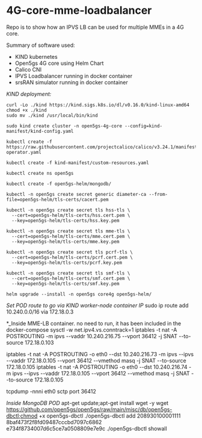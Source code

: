 # 4G-core-mme-loadbalancer

Repo is to show how an IPVS LB can be used for multiple MMEs in a 4G core.

Summary of software used:

- KIND kubernetes
- Open5gs 4G core using Helm Chart
- Calico CNI
- IPVS Loadbalancer running in docker container
- srsRAN simulator running in docker container

*_KIND deployment:_*

```
curl -Lo ./kind https://kind.sigs.k8s.io/dl/v0.16.0/kind-linux-amd64
chmod +x ./kind
sudo mv ./kind /usr/local/bin/kind

sudo kind create cluster -n open5gs-4g-core --config=kind-manifest/kind-config.yaml

kubectl create -f https://raw.githubusercontent.com/projectcalico/calico/v3.24.1/manifests/tigera-operator.yaml

kubectl create -f kind-manifest/custom-resources.yaml

kubectl create ns open5gs

kubectl create -f open5gs-helm/mongodb/

kubectl -n open5gs create secret generic diameter-ca --from-file=open5gs-helm/tls-certs/cacert.pem

kubectl -n open5gs create secret tls hss-tls \
  --cert=open5gs-helm/tls-certs/hss.cert.pem \
  --key=open5gs-helm/tls-certs/hss.key.pem
  
kubectl -n open5gs create secret tls mme-tls \
  --cert=open5gs-helm/tls-certs/mme.cert.pem \
  --key=open5gs-helm/tls-certs/mme.key.pem

kubectl -n open5gs create secret tls pcrf-tls \
  --cert=open5gs-helm/tls-certs/pcrf.cert.pem \
  --key=open5gs-helm/tls-certs/pcrf.key.pem

kubectl -n open5gs create secret tls smf-tls \
  --cert=open5gs-helm/tls-certs/smf.cert.pem \
  --key=open5gs-helm/tls-certs/smf.key.pem

helm upgrade --install -n open5gs core4g open5gs-helm/
```

*_Set POD route to go via KIND worker-node container IP_*
sudo ip route add 10.240.0.0/16 via 172.18.0.3

*_Inside MME-LB container. no need to run, it has been included in the docker-compose
sysctl -w net.ipv4.vs.conntrack=1
iptables -t nat -A POSTROUTING -m ipvs --vaddr 10.240.216.75 --vport 36412 -j SNAT --to-source 172.18.0.103

iptables -t nat -A POSTROUTING -o eth0 --dst 10.240.216.73 -m ipvs --ipvs --vaddr 172.18.0.105 --vport 36412 --vmethod masq -j SNAT --to-source 172.18.0.105
iptables -t nat -A POSTROUTING -o eth0 --dst 10.240.216.74 -m ipvs --ipvs --vaddr 172.18.0.105 --vport 36412 --vmethod masq -j SNAT --to-source 172.18.0.105

tcpdump -nnni eth0 sctp port 36412

*_Inside MongoDB POD_*
apt-get update;apt-get install wget -y
wget https://github.com/open5gs/open5gs/raw/main/misc/db/open5gs-dbctl;chmod +x open5gs-dbctl
./open5gs-dbctl add 208930100001111 8baf473f2f8fd09487cccbd7097c6862 e734f8734007d6c5ce7a0508809e7e9c
./open5gs-dbctl showall